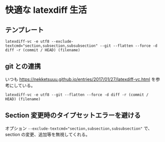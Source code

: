 
# 快適な latexdiff 生活

## テンプレート ##

``` shell
latexdiff-vc -e utf8 --exclude-textcmd="section,subsection,subsubsection" --git --flatten --force -d diff -r (commit / HEAD) (filename)
```

## git との連携 ##

いつも https://nekketsuuu.github.io/entries/2017/01/27/latexdiff-vc.html を参考にしている。

``` shell
latexdiff-vc -e utf8 --git --flatten --force -d diff -r (commit / HEAD) (filename)
```

## Section 変更時のタイプセットエラーを避ける ##

オプション `--exclude-textcmd="section,subsection,subsubsection"` で、section の変更、追加等を無視してくれる。
